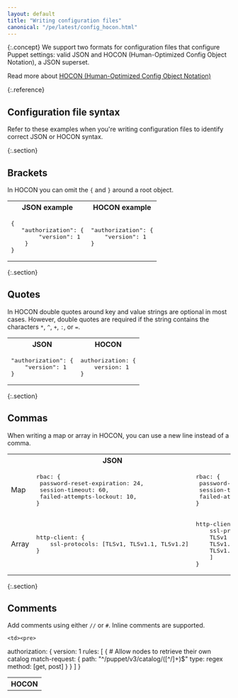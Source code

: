 ```yaml
---
layout: default
title: "Writing configuration files"
canonical: "/pe/latest/config_hocon.html"
---
```


{:.concept}
We support two formats for configuration files that configure Puppet settings: valid JSON and HOCON (Human-Optimized Config Object Notation), a JSON superset.

Read more about [HOCON (Human-Optimized Config Object Notation)](https://github.com/typesafehub/config#using-hocon-the-json-superset)

{:.reference}
## Configuration file syntax

Refer to these examples when you're writing configuration files to identify correct JSON or HOCON syntax.

{:.section}
## Brackets

In HOCON you can omit the `{` and `}` around a root object.

<table>
  <tr>
    <th>JSON example</th>
    <th>HOCON example</th>
  </tr>
  <tr>
    <td><pre>
{
   "authorization": {
    	"version": 1
    }
}
</pre></td>
    <td><pre>"authorization": {
    "version": 1
}</pre></td>
  </tr>
</table>

{:.section}
## Quotes

In HOCON double quotes around key and value strings are optional in most cases. However, double quotes are required if the string contains the characters `*`, `^`, `+`, `:`, or `=`.

<table>
  <tr>
    <th>JSON</th>
    <th>HOCON</th>
  </tr>
  <tr>
    <td><pre>
"authorization": {
    "version": 1
}
</pre></td>
    <td><pre>
authorization: {
    version: 1
}
</pre></td>
  </tr>
</table>

{:.section}
## Commas

When writing a map or array in HOCON, you can use a new line instead of a comma.

<table>
<tr>
<th></th>
<th>JSON</th>
<th>HOCON</th>
</tr>
<tr>
<td>Map</td>
<td>
<pre>
rbac: {
 password-reset-expiration: 24,
 session-timeout: 60,
 failed-attempts-lockout: 10,
}
</pre></td>
<td>
<pre>
rbac: {
 password-reset-expiration: 24
 session-timeout: 60
 failed-attempts-lockout: 10
}
</pre></td>
</tr>
<tr>
<td>Array</td>
<td>
<pre>
http-client: {
    ssl-protocols: [TLSv1, TLSv1.1, TLSv1.2]
}
</pre></td>
<td>
<pre>
http-client: {
    ssl-protocols: [
    TLSv1
    TLSv1.1
    TLSv1.2
    ]
}
</pre></td>
</tr>
</table>

{:.section}
## Comments

Add comments using either `//` or `#`. Inline comments are supported.

<table>
  <tr>
    <th>HOCON</th>
  </tr>
  <tr>

    <td><pre>
authorization: {
    version: 1
    rules: [
        {
            # Allow nodes to retrieve their own catalog
            match-request: {
                path: "^/puppet/v3/catalog/([^/]+)$"
                type: regex
                method: [get, post]
            }
        }
    ]
}
</pre></td>
  </tr>
</table>